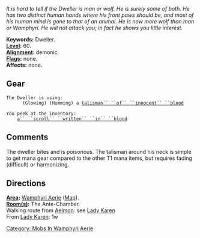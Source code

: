 *It is hard to tell if the Dweller is man or wolf. He is surely some of
both. He has two distinct human hands where his front paws should be,
and most of his human mind is gone to that of an animal. He is now more
wolf than man or Wamphyri. He will not attack you; in fact he shows you
little interest.*

**Keywords:** Dweller.  
**[Level](Level.md "wikilink"):** 60.  
**[Alignment](Alignment.md "wikilink"):** demonic.  
**[Flags](:Category:_Mob_Types.md "wikilink"):** none.  
**Affects:** none.  

## Gear

`The Dweller is using:`  
`    `<worn around neck>`  (Glowing) (Humming) a `[`talisman`` ``of`` ``innocent`` ``blood`](Talisman_Of_Innocent_Blood.md "wikilink")

`You peek at the inventory:`  
`    `[`a`` ``scroll`` ``written`` ``in`` ``blood`](Scroll_Written_In_Blood.md "wikilink")

## Comments

The dweller bites and is poisonous. The talisman around his neck is
simple to get mana gear compared to the other T1 mana items, but
requires fading (difficult) or harmonizing.

## Directions

**[Area](:Category:_Areas.md "wikilink"):** [Wamphyri
Aerie](:Category:_Wamphyri_Aerie.md "wikilink")
([Map](Wamphyri_Aerie_Map.md "wikilink")).  
**[Room(s)](:Category:_Rooms.md "wikilink"):** The Ante-Chamber.  
Walking route from [Aelmon](Aelmon.md "wikilink"): see [Lady
Karen](Lady_Karen "wikilink")  
From [Lady Karen](Lady_Karen "wikilink"): 1w

[Category: Mobs In Wamphyri
Aerie](Category:_Mobs_In_Wamphyri_Aerie "wikilink")
